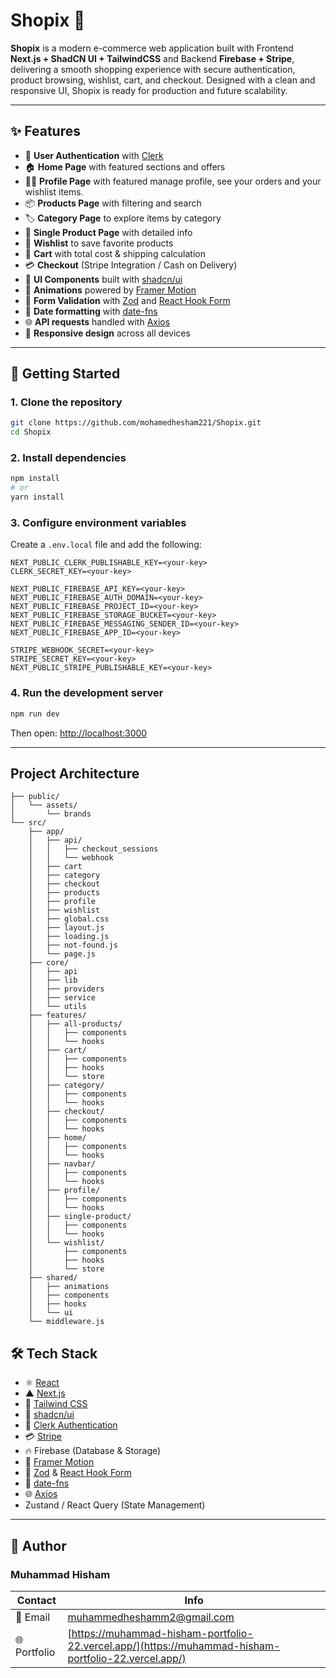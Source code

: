 # Shopix 🛒

**Shopix** is a modern e-commerce web application built with Frontend **Next.js + ShadCN UI + TailwindCSS** and Backend **Firebase + Stripe**, delivering a smooth shopping experience with secure authentication, product browsing, wishlist, cart, and checkout. Designed with a clean and responsive UI, Shopix is ready for production and future scalability.

---

## ✨ Features

* 🔑 **User Authentication** with [Clerk](https://clerk.com)
* 🏠 **Home Page** with featured sections and offers
* 👨‍💼 **Profile Page** with featured manage profile, see your orders and your wishlist items.
* 📦 **Products Page** with filtering and search
* 🏷️ **Category Page** to explore items by category
* 📖 **Single Product Page** with detailed info
* 💖 **Wishlist** to save favorite products
* 🛒 **Cart** with total cost & shipping calculation
* 💳 **Checkout** (Stripe Integration / Cash on Delivery)
* 🎨 **UI Components** built with [shadcn/ui](https://ui.shadcn.com/)
* 🕺 **Animations** powered by [Framer Motion](https://www.framer.com/motion/)
* 🧾 **Form Validation** with [Zod](https://github.com/colinhacks/zod) and [React Hook Form](https://react-hook-form.com/)
* 📅 **Date formatting** with [date-fns](https://date-fns.org/)
* 🌐 **API requests** handled with [Axios](https://axios-http.com/)
* 📱 **Responsive design** across all devices

---

## 🚀 Getting Started

### 1. Clone the repository

```bash
git clone https://github.com/mohamedhesham221/Shopix.git
cd Shopix
```

### 2. Install dependencies

```bash
npm install
# or
yarn install
```

### 3. Configure environment variables

Create a `.env.local` file and add the following:

```env
NEXT_PUBLIC_CLERK_PUBLISHABLE_KEY=<your-key>
CLERK_SECRET_KEY=<your-key>

NEXT_PUBLIC_FIREBASE_API_KEY=<your-key>
NEXT_PUBLIC_FIREBASE_AUTH_DOMAIN=<your-key>
NEXT_PUBLIC_FIREBASE_PROJECT_ID=<your-key>
NEXT_PUBLIC_FIREBASE_STORAGE_BUCKET=<your-key>
NEXT_PUBLIC_FIREBASE_MESSAGING_SENDER_ID=<your-key>
NEXT_PUBLIC_FIREBASE_APP_ID=<your-key>

STRIPE_WEBHOOK_SECRET=<your-key>
STRIPE_SECRET_KEY=<your-key>
NEXT_PUBLIC_STRIPE_PUBLISHABLE_KEY=<your-key>
```

### 4. Run the development server

```bash
npm run dev
```

Then open: [http://localhost:3000](http://localhost:3000)

---

## Project Architecture

```shopix/
├── public/
│   └── assets/
│       └── brands
└── src/
    ├── app/
    │   ├── api/
    │   │   ├── checkout_sessions
    │   │   └── webhook
    │   ├── cart
    │   ├── category
    │   ├── checkout
    │   ├── products
    │   ├── profile
    │   ├── wishlist
    │   ├── global.css
    │   ├── layout.js
    │   ├── loading.js
    │   ├── not-found.js
    │   └── page.js
    ├── core/
    │   ├── api
    │   ├── lib
    │   ├── providers
    │   ├── service
    │   └── utils
    ├── features/
    │   ├── all-products/
    │   │   ├── components
    │   │   └── hooks
    │   ├── cart/
    │   │   ├── components
    │   │   ├── hooks
    │   │   └── store
    │   ├── category/
    │   │   ├── components
    │   │   └── hooks
    │   ├── checkout/
    │   │   ├── components
    │   │   └── hooks
    │   ├── home/
    │   │   ├── components
    │   │   └── hooks
    │   ├── navbar/
    │   │   ├── components
    │   │   └── hooks
    │   ├── profile/
    │   │   ├── components
    │   │   └── hooks
    │   ├── single-product/
    │   │   ├── components
    │   │   └── hooks
    │   └── wishlist/
    │       ├── components
    │       ├── hooks
    │       └── store
    ├── shared/
    │   ├── animations
    │   ├── components
    │   ├── hooks
    │   └── ui
    └── middleware.js
```

## 🛠️ Tech Stack

* ⚛️ [React](https://reactjs.org/)
* ▲ [Next.js](https://nextjs.org/)
* 🎨 [Tailwind CSS](https://tailwindcss.com/)
* 🎨 [shadcn/ui](https://ui.shadcn.com/)
* 🔐 [Clerk Authentication](https://clerk.com/)
* 💳 [Stripe](https://stripe.com/)
* 🔥 Firebase (Database & Storage)
* 🕺 [Framer Motion](https://www.framer.com/motion/)
* 🧾 [Zod](https://github.com/colinhacks/zod) & [React Hook Form](https://react-hook-form.com/)
* 📅 [date-fns](https://date-fns.org/)
* 🌐 [Axios](https://axios-http.com/)
* Zustand / React Query (State Management)

---

## 👤 Author

### Muhammad Hisham

| Contact      | Info                                                                                                 |
| ------------ | ---------------------------------------------------------------------------------------------------- |
| 📧 Email     | [muhammedheshamm2@gmail.com](mailto:muhammedheshamm2@gmail.com)                                      |
| 🌐 Portfolio | [https://muhammad-hisham-portfolio-22.vercel.app/](https://muhammad-hisham-portfolio-22.vercel.app/) |
